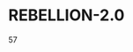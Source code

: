 # REBELLION-2.0                                                                                                          

57
